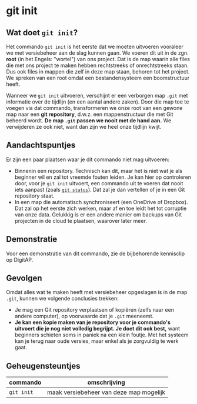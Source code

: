 # git init

## Wat doet `git init`?

Het commando `git init` is het eerste dat we moeten uitvoeren vooraleer we met versiebeheer aan de slag kunnen gaan. We voeren dit uit in de zgn. **root** (in het Engels: "wortel") van ons project. Dat is de map waarin alle files die met ons project te maken hebben rechtstreeks of onrechtstreeks staan. Dus ook files in mappen die zelf in deze map staan, behoren tot het project. We spreken van een root omdat een bestandensysteem een boomstructuur heeft.

Wanneer we `git init` uitvoeren, verschijnt er een verborgen map `.git` met informatie over de tijdlijn (en een aantal andere zaken). Door die map toe te voegen via dat commando, transformeren we onze root van een gewone map naar een **git repository**, d.w.z. een mappenstructuur die met Git beheerd wordt. **De map `.git` passen we nooit met de hand aan.** We verwijderen ze ook niet, want dan zijn we heel onze tijdlijn kwijt.

## Aandachtspuntjes

Er zijn een paar plaatsen waar je dit commando niet mag uitvoeren:

* Binnenin een repository. Technisch kan dit, maar het is niet wat je als beginner wil en zal tot vreemde fouten leiden. Je kan hier op controleren door, voor je `git init` uitvoert, een commando uit te voeren dat nooit iets aanpast (zoals [`git status`](broken-reference)). Dat zal je dan vertellen of je in een Git repository staat.
* In een map die automatisch synchroniseert (een OneDrive of Dropbox). Dat zal op het eerste zich werken, maar af en toe leidt het tot corruptie van onze data. Gelukkig is er een andere manier om backups van Git projecten in de cloud te plaatsen, waarover later meer.

## Demonstratie

Voor een demonstratie van dit commando, zie de bijbehorende kennisclip op DigitAP.

## Gevolgen

Omdat alles wat te maken heeft met versiebeheer opgeslagen is in de map `.git`, kunnen we volgende conclusies trekken:

* Je mag een Git repository verplaatsen of kopiëren (zelfs naar een andere computer), op voorwaarde dat je `.git` meeneemt.
* **Je kan een kopie maken van je repository voor je commando's uitvoert die je nog niet volledig begrijpt. Je doet dit ook best,** want beginners schieten soms in paniek na een klein foutje. Met het systeem kan je terug naar oude versies, maar enkel als je zorgvuldig te werk gaat.

## Geheugensteuntjes

| commando   | omschrijving                            |
| ---------- | --------------------------------------- |
| `git init` | maak versiebeheer van deze map mogelijk |
